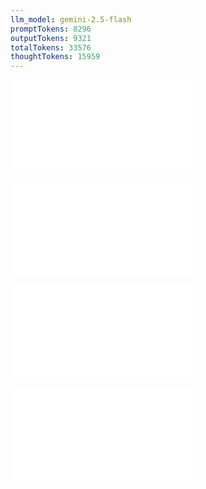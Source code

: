```yaml
---
llm_model: gemini-2.5-flash
promptTokens: 8296
outputTokens: 9321
totalTokens: 33576
thoughtTokens: 15959
---
```


![@](steps/_.3eb68380.md)

![@](steps/_.9a742b5a.md)

![@](steps/_.ea0c9fe1.md)

![@](steps/response.4dadd267.md)